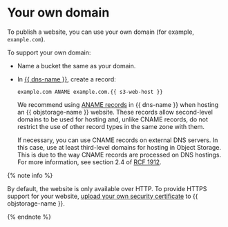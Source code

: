 # Your own domain

To publish a website, you can use your own domain (for example, `example.com`).

To support your own domain:

- Name a bucket the same as your domain.

- In [{{ dns-name }}](../../../dns/operations/resource-record-create.md), create a record:

   ```
   example.com ANAME example.com.{{ s3-web-host }}
   ```

   We recommend using [ANAME records](../../../dns/concepts/resource-record.md#aname) in {{ dns-name }} when hosting an {{ objstorage-name }} website. These records allow second-level domains to be used for hosting and, unlike CNAME records, do not restrict the use of other record types in the same zone with them.

   If necessary, you can use CNAME records on external DNS servers. In this case, use at least third-level domains for hosting in Object Storage. This is due to the way CNAME records are processed on DNS hostings. For more information, see section 2.4 of [RCF 1912](https://www.ietf.org/rfc/rfc1912.txt).

{% note info %}

By default, the website is only available over HTTP. To provide HTTPS support for your website, [upload your own security certificate](certificate.md) to {{ objstorage-name }}.

{% endnote %}

